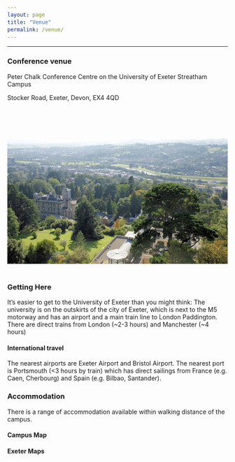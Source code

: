 ```yaml
---
layout: page
title: "Venue"
permalink: /venue/
---
```

***
<h3>Conference venue</h3>
<p>Peter Chalk Conference Centre on the University of Exeter Streatham Campus</p>
<p>Stocker Road, Exeter, Devon, EX4 4QD</p>
<div style="text-align:center"><img class="image center" src="/assets/images/University_of_Exeter,_Streatham_Campus_-_geograph.org.uk_-_1004277.jpg"/></div><br/>

<h3>Getting Here </h3>
<p>It’s easier to get to the University of Exeter than you might think: The university is on the outskirts of the city of Exeter, which is next to the M5 motorway and has an airport and a main train line to London Paddington. There are direct trains from London (~2-3 hours) and Manchester (~4 hours)</p>
<h4>International travel </h4>
<p>The nearest airports are Exeter Airport and Bristol Airport. The nearest port is Portsmouth (<3 hours by train) which has direct sailings from France (e.g. Caen, Cherbourg) and Spain (e.g. Bilbao, Santander).</p>
<h3>Accommodation </h3>
<p>There is a range of accommodation available within walking distance of the campus. </p>
<h4>Campus Map </h4>
<h4>Exeter Maps </h4>





